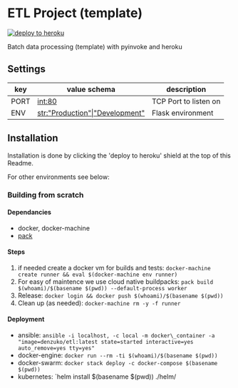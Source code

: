 # ETL Project (template)
[![deploy to heroku](https://img.shields.io/badge/Deploy%20to-heroku-7056bf.svg)](https://heroku.com/deploy)

Batch data processing (template) with pyinvoke and heroku

## Settings
key|value schema|description
-|-|-
PORT|<int:80>|TCP Port to listen on
ENV|<str:"Production"\|"Development">|Flask environment

## Installation

Installation is done by clicking the 'deploy to heroku' shield at the top of
this Readme.

For other environments see below:

### Building from scratch

#### Dependancies

* docker, docker-machine
* [pack](https://buildpacks.io/docs/tools/pack)

#### Steps

1. if needed create a docker vm for builds and tests: `docker-machine create runner && eval $(docker-machine env runner)`
2. For easy of maintence we use cloud native buildpacks: `pack build $(whoami)/$(basename $(pwd)) --default-process worker`
3. Release: `docker login && docker push $(whoami)/$(basename $(pwd))`
4. Clean up (as needed): `docker-machine rm -y -f runner`

#### Deployment

* ansible: `ansible -i localhost, -c local -m docker\_container -a "image=denzuko/etl:latest state=started interactive=yes auto_remove=yes tty=yes"`
* docker-engine: `docker run --rm -ti $(whoami)/$(basename $(pwd))`
* docker-swarm: `docker stack deploy -c docker-compose $(basename $(pwd))`
* kubernetes: `helm install $(basename $(pwd)) ./helm/

